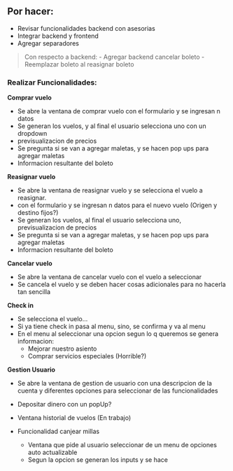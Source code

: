 ## Por hacer:
- Revisar funcionalidades backend con asesorias
- Integrar backend y frontend
- Agregar separadores

> Con respecto a backend:
    - Agregar backend cancelar boleto
    - Reemplazar boleto al reasignar boleto 


### Realizar Funcionalidades:

**Comprar vuelo**
- Se abre la ventana de comprar vuelo con el formulario y se ingresan n datos
- Se generan los vuelos, y al final el usuario selecciona uno con un dropdown
- previsualizacion de precios
- Se pregunta si se van a agregar maletas, y se hacen pop ups para agregar maletas
- Informacion resultante del boleto

**Reasignar vuelo**
- Se abre la ventana de reasignar vuelo y se selecciona el vuelo a reasignar.
- con el formulario y se ingresan n datos para el nuevo vuelo (Origen y destino fijos?)
- Se generan los vuelos, al final el usuario selecciona uno, previsualizacion de precios
- Se pregunta si se van a agregar maletas, y se hacen pop ups para agregar maletas
- Informacion resultante del boleto

**Cancelar vuelo**
- Se abre la ventana de cancelar vuelo con el vuelo a seleccionar
- Se cancela el vuelo y se deben hacer cosas adicionales para no hacerla tan sencilla

**Check in**
- Se selecciona el vuelo...
- Si ya tiene check in pasa al menu, sino, se confirma y va al menu
- En el menu al seleccionar una opcion segun lo q queremos se genera informacion:
    - Mejorar nuestro asiento
    - Comprar servicios especiales (Horrible?)

**Gestion Usuario**
- Se abre la ventana de gestion de usuario con una descripcion de la cuenta y diferentes opciones para seleccionar de las funcionalidades
- Depositar dinero con un popUp?
- Ventana historial de vuelos (En trabajo)

- Funcionalidad canjear millas
    - Ventana que pide al usuario seleccionar de un menu de opciones auto actualizable
    - Segun la opcion se generan los inputs y se hace
